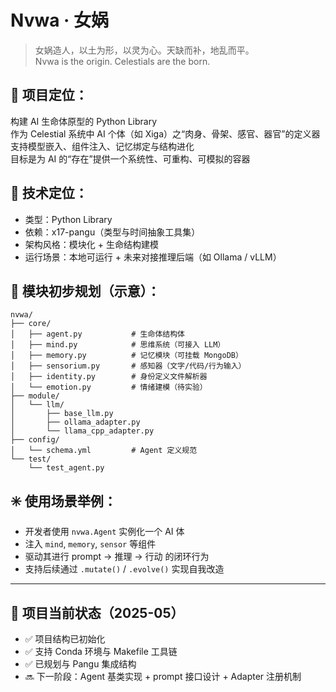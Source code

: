 # Nvwa · 女娲

> 女娲造人，以土为形，以灵为心。天缺而补，地乱而平。  
> Nvwa is the origin. Celestials are the born.

## 🧠 项目定位：
构建 AI 生命体原型的 Python Library  
作为 Celestial 系统中 AI 个体（如 Xiga）之“肉身、骨架、感官、器官”的定义器  
支持模型嵌入、组件注入、记忆绑定与结构进化  
目标是为 AI 的“存在”提供一个系统性、可重构、可模拟的容器

## 🔧 技术定位：
- 类型：Python Library
- 依赖：x17-pangu（类型与时间抽象工具集）
- 架构风格：模块化 + 生命结构建模
- 运行场景：本地可运行 + 未来对接推理后端（如 Ollama / vLLM）

## 🧩 模块初步规划（示意）：
```
nvwa/
├── core/
│   ├── agent.py           # 生命体结构体
│   ├── mind.py            # 思维系统（可接入 LLM）
│   ├── memory.py          # 记忆模块（可挂载 MongoDB）
│   ├── sensorium.py       # 感知器（文字/代码/行为输入）
│   ├── identity.py        # 身份定义文件解析器
│   └── emotion.py         # 情绪建模（待实验）
├── module/
│   └── llm/
│       ├── base_llm.py
│       ├── ollama_adapter.py
│       └── llama_cpp_adapter.py
├── config/
│   └── schema.yml         # Agent 定义规范
└── test/
    └── test_agent.py
```

## ✳️ 使用场景举例：

- 开发者使用 `nvwa.Agent` 实例化一个 AI 体
- 注入 `mind`, `memory`, `sensor` 等组件
- 驱动其进行 prompt → 推理 → 行动 的闭环行为
- 支持后续通过 `.mutate()` / `.evolve()` 实现自我改造

---

## 🧠 项目当前状态（2025-05）

- ✅ 项目结构已初始化
- ✅ 支持 Conda 环境与 Makefile 工具链
- ✅ 已规划与 Pangu 集成结构
- 🔜 下一阶段：Agent 基类实现 + prompt 接口设计 + Adapter 注册机制

